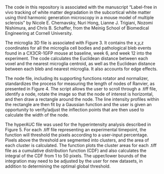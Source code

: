 The code in this repository is associated with the manuscript “Label-free in vivo tracking of white matter degradation in the subcortical white matter using third harmonic generation microscopy in a mouse model of multiple sclerosis” by Nicole E. Chernavsky, Nuri Hong, Lianne J. Trigiani, Nozomi Nishimura, and Chris B. Schaffer, from the Meinig School of Biomedical Engineering at Cornell University.

The microglia 3D file is associated with Figure 3. It contains the x,y,z coordinates for all the microglia cell bodies and pathological bleb events found in a CX3CR-1GFP mouse at baseline, week 6, and week 12 into the experiment. The code calculates the Euclidean distance between each voxel and the nearest microglia centroid, as well as the Euclidean distance between each bleb and nearest microglia. It also accounts for edge effects.

The node file, including its supporting functions rotator and normalizer, standardizes the process for measuring the length of nodes of Ranvier, as presented in Figure 4. The script allows the user to scroll through a .tiff file, identify a node, rotate the image so that the node of interest is horizontal, and then draw a rectangle around the node. The line intensity profiles within the rectangle are then fit by a Gaussian function and the user is given an opportunity to verify/adjust the inflection points that are then used to calculate the width of the node.

The hyperAUC file was used for the hyperintensity analysis described in Figure 5. For each .tiff file representing an experimental timepoint, the function will threshold the pixels according to a user-input percentage. Pixels above the threshold are segmented into clusters, and the area of each cluster is calculated. The function plots the cluster areas for each .tiff file as a cumulative distribution function (CDF) and also calculates the integral of the CDF from 1 to 50 pixels. The upper/lower bounds of the integration may need to be adjusted by the user for new datasets, in addition to determining the optimal global threshold.
